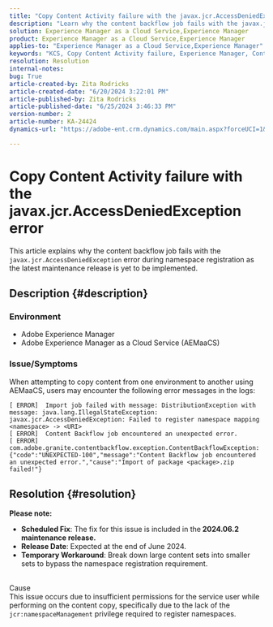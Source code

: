 ```yaml
---
title: "Copy Content Activity failure with the javax.jcr.AccessDeniedException error"
description: "Learn why the content backflow job fails with the javax.jcr.AccessDeniedException error during namespace registration in Adobe Experience Manager."
solution: Experience Manager as a Cloud Service,Experience Manager
product: Experience Manager as a Cloud Service,Experience Manager
applies-to: "Experience Manager as a Cloud Service,Experience Manager"
keywords: "KCS, Copy Content Activity failure, Experience Manager, Content backflow job fails, AEMaaCS, javax.jcr.AccessDeniedException error"
resolution: Resolution
internal-notes: 
bug: True
article-created-by: Zita Rodricks
article-created-date: "6/20/2024 3:22:01 PM"
article-published-by: Zita Rodricks
article-published-date: "6/25/2024 3:46:33 PM"
version-number: 2
article-number: KA-24424
dynamics-url: "https://adobe-ent.crm.dynamics.com/main.aspx?forceUCI=1&pagetype=entityrecord&etn=knowledgearticle&id=d078d3d1-182f-ef11-840a-0022480aed6f"

---
```

# Copy Content Activity failure with the javax.jcr.AccessDeniedException error


This article explains why the content backflow job fails with the `javax.jcr.AccessDeniedException` error during namespace registration as the latest maintenance release is yet to be implemented.

## Description {#description}


### Environment

- Adobe Experience Manager
- Adobe Experience Manager as a Cloud Service (AEMaaCS)




### Issue/Symptoms

When attempting to copy content from one environment to another using AEMaaCS, users may encounter the following error messages in the logs:


```plaintext
[ ERROR]  Import job failed with message: DistributionException with message: java.lang.IllegalStateException: javax.jcr.AccessDeniedException: Failed to register namespace mapping <namespace> -> <URI>
[ ERROR]  Content Backflow job encountered an unexpected error.
[ ERROR]  com.adobe.granite.contentbackflow.exception.ContentBackflowException: {"code":"UNEXPECTED-100","message":"Content Backflow job encountered an unexpected error.","cause":"Import of package <package>.zip failed!"}
```





## Resolution {#resolution}


<b>Please note:</b>

- <b>Scheduled Fix</b>: The fix for this issue is included in the<b> 2024.06.2 maintenance release.</b>
- <b>Release Date</b>: Expected at the end of June 2024.
- <b>Temporary Workaround</b>: Break down large content sets into smaller sets to bypass the namespace registration requirement.





<br>Cause<br>
This issue occurs due to insufficient permissions for the service user while performing on the content copy, specifically due to the lack of the `jcr:namespaceManagement` privilege required to register namespaces.
